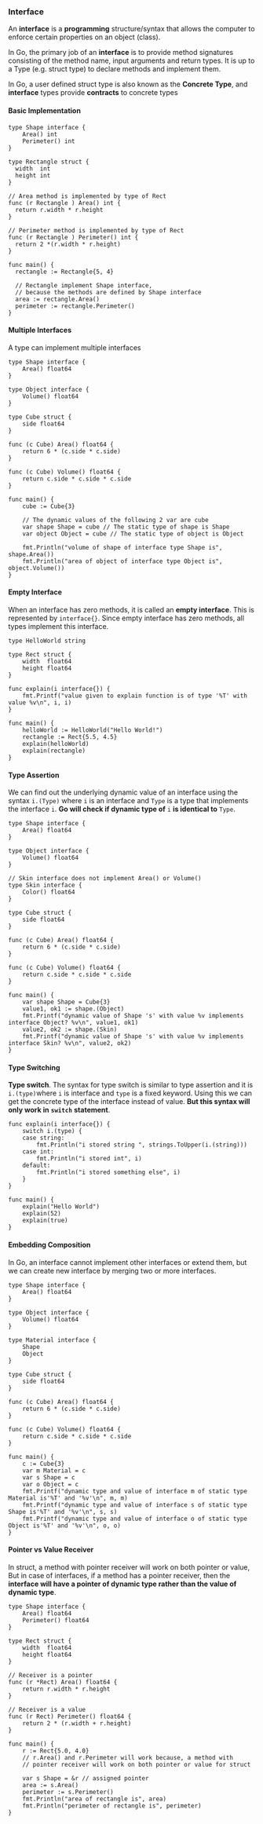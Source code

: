 ### Interface
An **interface** is a **programming** structure/syntax that allows the computer to enforce certain properties on an object (class).

In Go, the primary job of an **interface** is to provide method signatures consisting of the method name, input arguments and return types. It is up to a Type (e.g. struct type) to declare methods and implement them.

In Go, a user defined struct type is also known as the **Concrete Type**, and **interface** types provide **contracts** to concrete types

#### Basic Implementation
```
type Shape interface {
    Area() int
    Perimeter() int
}

type Rectangle struct {
  width  int
  height int
}

// Area method is implemented by type of Rect
func (r Rectangle ) Area() int {
  return r.width * r.height
}

// Perimeter method is implemented by type of Rect
func (r Rectangle ) Perimeter() int {
  return 2 *(r.width * r.height)
}

func main() {
  rectangle := Rectangle{5, 4}
  
  // Rectangle implement Shape interface,
  // because the methods are defined by Shape interface 
  area := rectangle.Area()
  perimeter := rectangle.Perimeter()
}

```

#### Multiple Interfaces
A type can implement multiple interfaces

```
type Shape interface {
	Area() float64
}

type Object interface {
	Volume() float64
}

type Cube struct {
	side float64
}

func (c Cube) Area() float64 {
	return 6 * (c.side * c.side)
}

func (c Cube) Volume() float64 {
	return c.side * c.side * c.side
}

func main() {
	cube := Cube{3}
  
    // The dynamic values of the following 2 var are cube
	var shape Shape = cube // The static type of shape is Shape
	var object Object = cube // The static type of object is Object

	fmt.Println("volume of shape of interface type Shape is", shape.Area())
	fmt.Println("area of object of interface type Object is", object.Volume())
}
```

#### Empty Interface
When an interface has zero methods, it is called an **empty interface**. This is represented by `interface{}`. Since empty interface has zero methods, all types implement this interface.

```
type HelloWorld string

type Rect struct {
	width  float64
	height float64
}

func explain(i interface{}) {
	fmt.Printf("value given to explain function is of type '%T' with value %v\n", i, i)
}

func main() {
	helloWorld := HelloWorld("Hello World!")
	rectangle := Rect{5.5, 4.5}
	explain(helloWorld)
	explain(rectangle)
}
```

#### Type Assertion
We can find out the underlying dynamic value of an interface using the syntax `i.(Type)` where `i` is an interface and `Type` is a type that implements the interface `i`. **Go will check if dynamic type of** `i` **is identical to** `Type`.

```
type Shape interface {
	Area() float64
}

type Object interface {
	Volume() float64
}

// Skin interface does not implement Area() or Volume()
type Skin interface {
	Color() float64
}

type Cube struct {
	side float64
}

func (c Cube) Area() float64 {
	return 6 * (c.side * c.side)
}

func (c Cube) Volume() float64 {
	return c.side * c.side * c.side
}

func main() {
	var shape Shape = Cube{3}
	value1, ok1 := shape.(Object)
	fmt.Printf("dynamic value of Shape 's' with value %v implements interface Object? %v\n", value1, ok1)
	value2, ok2 := shape.(Skin)
	fmt.Printf("dynamic value of Shape 's' with value %v implements interface Skin? %v\n", value2, ok2)
}
```

#### Type Switching
**Type switch**. The syntax for type switch is similar to type assertion and it is `i.(type)`where `i` is interface and `type` is a fixed keyword. Using this we can get the concrete type of the interface instead of value. **But this syntax will only work in** **`switch`** **statement**.
```
func explain(i interface{}) {
	switch i.(type) {
	case string:
		fmt.Println("i stored string ", strings.ToUpper(i.(string)))
	case int:
		fmt.Println("i stored int", i)
	default:
		fmt.Println("i stored something else", i)
	}
}

func main() {
	explain("Hello World")
	explain(52)
	explain(true)
}
```

#### Embedding Composition
In Go, an interface cannot implement other interfaces or extend them, but we can create new interface by merging two or more interfaces.
```
type Shape interface {
	Area() float64
}

type Object interface {
	Volume() float64
}

type Material interface {
	Shape
	Object
}

type Cube struct {
	side float64
}

func (c Cube) Area() float64 {
	return 6 * (c.side * c.side)
}

func (c Cube) Volume() float64 {
	return c.side * c.side * c.side
}

func main() {
	c := Cube{3}
	var m Material = c
	var s Shape = c
	var o Object = c
	fmt.Printf("dynamic type and value of interface m of static type Material is'%T' and '%v'\n", m, m)
	fmt.Printf("dynamic type and value of interface s of static type Shape is'%T' and '%v'\n", s, s)
	fmt.Printf("dynamic type and value of interface o of static type Object is'%T' and '%v'\n", o, o)
}
```

#### Pointer vs Value Receiver
In struct,  a method with pointer receiver will work on both pointer or value, But in case of interfaces, if a method has a pointer receiver, then the **interface will have a pointer of dynamic type rather than the value of dynamic type**.
```
type Shape interface {
	Area() float64
	Perimeter() float64
}

type Rect struct {
	width  float64
	height float64
}

// Receiver is a pointer
func (r *Rect) Area() float64 {
	return r.width * r.height
}

// Receiver is a value
func (r Rect) Perimeter() float64 {
	return 2 * (r.width + r.height)
}

func main() {
	r := Rect{5.0, 4.0}
	// r.Area() and r.Perimeter will work because, a method with
	// pointer receiver will work on both pointer or value for struct

	var s Shape = &r // assigned pointer
	area := s.Area()
	perimeter := s.Perimeter()
	fmt.Println("area of rectangle is", area)
	fmt.Println("perimeter of rectangle is", perimeter)
}
```